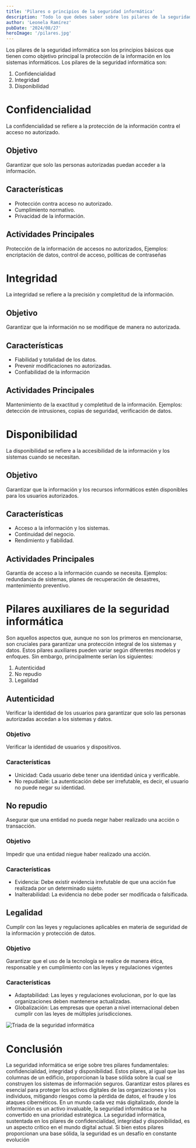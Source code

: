 ```yaml
---
title: 'Pilares o principios de la seguridad informática'
description: 'Todo lo que debes saber sobre los pilares de la seguridad informática.'
author: 'Leonela Ramírez'
pubDate: '2024/08/27'
heroImage: '/pilares.jpg'
---
```


Los pilares de la seguridad informática son los principios básicos que tienen como objetivo principal la protección de la información en los sistemas informáticos. Los pilares de la seguridad informática son:

1. Confidencialidad
2. Integridad
3. Disponibilidad

# Confidencialidad

La confidencialidad se refiere a la protección de la información contra el acceso no autorizado.

## Objetivo

Garantizar que solo las personas autorizadas puedan acceder a la información.

## Características

- Protección contra acceso no autorizado.
- Cumplimiento normativo.
- Privacidad de la información.

## Actividades Principales

Protección de la información de accesos no autorizados, Ejemplos: encriptación de datos, control de acceso, políticas de contraseñas

# Integridad

La integridad se refiere a la precisión y completitud de la información.

## Objetivo

Garantizar que la información no se modifique de manera no autorizada.

## Características

- Fiabilidad y totalidad de los datos.
- Prevenir modificaciones no autorizadas.
- Confiabilidad de la información

## Actividades Principales

Mantenimiento de la exactitud y completitud de la información. Ejemplos: detección de intrusiones, copias de seguridad, verificación de datos.

# Disponibilidad

La disponibilidad se refiere a la accesibilidad de la información y los sistemas cuando se necesitan.

## Objetivo

Garantizar que la información y los recursos informáticos estén disponibles para los usuarios autorizados.

## Características

- Acceso a la información y los sistemas.
- Continuidad del negocio.
- Rendimiento y fiabilidad.

## Actividades Principales

Garantía de acceso a la información cuando se necesita. Ejemplos: redundancia de sistemas, planes de recuperación de desastres, mantenimiento preventivo.

# Pilares auxiliares de la seguridad informática

Son aquellos aspectos que, aunque no son los primeros en mencionarse, son cruciales para garantizar una protección integral de los sistemas y datos. Estos pilares auxiliares pueden variar según diferentes modelos y enfoques. Sin embargo, principalmente serían los siguientes:

1. Autenticidad
2. No repudio
3. Legalidad

## Autenticidad

Verificar la identidad de los usuarios para garantizar que solo las personas autorizadas accedan a los sistemas y datos.

### Objetivo

Verificar la identidad de usuarios y dispositivos.

### Características

- Unicidad: Cada usuario debe tener una identidad única y verificable.
- No repudiable: La autenticación debe ser irrefutable, es decir, el usuario no puede negar su identidad.

## No repudio

Asegurar que una entidad no pueda negar haber realizado una acción o transacción.

### Objetivo

Impedir que una entidad niegue haber realizado una acción.

### Características

- Evidencia: Debe existir evidencia irrefutable de que una acción fue realizada por un determinado sujeto.
- Inalterabilidad: La evidencia no debe poder ser modificada o falsificada.

## Legalidad

Cumplir con las leyes y regulaciones aplicables en materia de seguridad de la información y protección de datos.

### Objetivo

Garantizar que el uso de la tecnología se realice de manera ética, responsable y en cumplimiento con las leyes y regulaciones vigentes

### Características

- Adaptabilidad: Las leyes y regulaciones evolucionan, por lo que las organizaciones deben mantenerse actualizadas.
- Globalización: Las empresas que operan a nivel internacional deben cumplir con las leyes de múltiples jurisdicciones.

![Triada de la seguridad informática](/infografia-triada-seguridad-informatica.jpg)

# Conclusión

La seguridad informática se erige sobre tres pilares fundamentales: confidencialidad, integridad y disponibilidad. Estos pilares, al igual que las columnas de un edificio, proporcionan la base sólida sobre la cual se construyen los sistemas de información seguros. Garantizar estos pilares es esencial para proteger los activos digitales de las organizaciones y los individuos, mitigando riesgos como la pérdida de datos, el fraude y los ataques cibernéticos. En un mundo cada vez más digitalizado, donde la información es un activo invaluable, la seguridad informática se ha convertido en una prioridad estratégica. La seguridad informática, sustentada en los pilares de confidencialidad, integridad y disponibilidad, es un aspecto crítico en el mundo digital actual. Si bien estos pilares proporcionan una base sólida, la seguridad es un desafío en constante evolución

